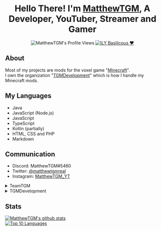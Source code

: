 <div align="center">

# Hello There! I'm [MatthewTGM](https://matthewtgm.xyz/), A Developer, YouTuber, Streamer and Gamer

![MatthewTGM's Profile Views](https://komarev.com/ghpvc/?username=MatthewTGM)
<a href="https://github.com/LowSpecCorgi"><img src="https://img.shields.io/badge/ILY-Basil-critical" alt="ILY Basilicous ❤"></a>

</div>

## About
Most of my projects are mods for the voxel game "[Minecraft](https://minecraft.net/)".\
I own the organization "[TGMDevelopment](https://github.com/TGMDevelopment)" which is how I handle my Minecraft mods.

## My Languages
- Java
- JavaScript (Node.js)
- JavaScript
- TypeScript
- Kotlin (partially)
- HTML, CSS and PHP
- Markdown

## Communication
- Discord: MatthewTGM#5460
- Twitter: [@matthewtgmreal](https://twitter.com/matthewtgmreal)
- Instagram: [MatthewTGM_YT](https://instagram.com/matthewtgm_yt)

<details>
  <summary>TeamTGM</summary>
  
- Invite [[Join here](https://discord.gg/XZ2TdQs)]\
<a href="https://discord.gg/XZ2TdQs"><img src="https://discordapp.com/api/guilds/662631480492818454/widget.png?style=banner2" alt="Discord Server"></a>

</details>

<details>
  <summary>TGMDevelopment</summary>
  
- Invite [[Join here](https://discord.gg/4uqEKDjhyj)]\
<a href="https://discord.gg/4uqEKDjhyj"><img src="https://discordapp.com/api/guilds/733546808768462908/widget.png?style=banner2" alt="Discord Server"></a>
## Projects
### Forge Mods
- TGMLib
- Terbium
- SimpleHUD
- SkyBlockBonus
- MultiChunk
  
### Fabric Mods
- FabricEvents
  
### Bukkit Plugins
- SpigotLib
  
### Libraries
- TGMConfig
- JsonTGM
- Basic Tasking Framework
- EasyCommandFramework
- SimpleEventBus

</details>

## Stats
[![MatthewTGM's github stats](https://github-readme-stats.vercel.app/api?username=MatthewTGM)](https://github.com/anuraghazra/github-readme-stats)\
[![Top 10 Languages](https://github-readme-stats.vercel.app/api/top-langs/?username=MatthewTGM&langs_count=10)](https://github.com/anuraghazra/github-readme-stats)
